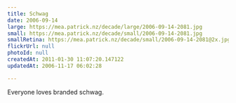 ```yaml
---
title: Schwag
date: 2006-09-14
large: https://mea.patrick.nz/decade/large/2006-09-14-2081.jpg
small: https://mea.patrick.nz/decade/small/2006-09-14-2081.jpg
smallRetina: https://mea.patrick.nz/decade/small/2006-09-14-2081@2x.jpg
flickrUrl: null
photoId: null
createdAt: 2011-01-30 11:07:20.147122
updatedAt: 2006-11-17 06:02:28

---
```

Everyone loves branded schwag.
